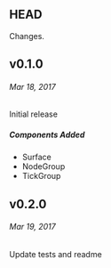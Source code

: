 ## HEAD

Changes.

## v0.1.0
###### _Mar 18, 2017_

Initial release

##### Components Added

- Surface
- NodeGroup 
- TickGroup

## v0.2.0
###### _Mar 19, 2017_

Update tests and readme

